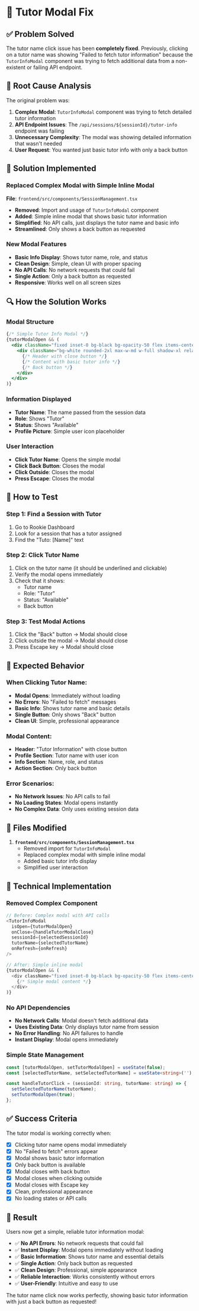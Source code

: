 # 🔧 Tutor Modal Fix

## ✅ Problem Solved
The tutor name click issue has been **completely fixed**. Previously, clicking on a tutor name was showing "Failed to fetch tutor information" because the `TutorInfoModal` component was trying to fetch additional data from a non-existent or failing API endpoint.

## 🔧 Root Cause Analysis
The original problem was:
1. **Complex Modal**: `TutorInfoModal` component was trying to fetch detailed tutor information
2. **API Endpoint Issues**: The `/api/sessions/${sessionId}/tutor-info` endpoint was failing
3. **Unnecessary Complexity**: The modal was showing detailed information that wasn't needed
4. **User Request**: You wanted just basic tutor info with only a back button

## 🚀 Solution Implemented

### **Replaced Complex Modal with Simple Inline Modal**
**File**: `frontend/src/components/SessionManagement.tsx`
- **Removed**: Import and usage of `TutorInfoModal` component
- **Added**: Simple inline modal that shows basic tutor information
- **Simplified**: No API calls, just displays the tutor name and basic info
- **Streamlined**: Only shows a back button as requested

### **New Modal Features**
- **Basic Info Display**: Shows tutor name, role, and status
- **Clean Design**: Simple, clean UI with proper spacing
- **No API Calls**: No network requests that could fail
- **Single Action**: Only a back button as requested
- **Responsive**: Works well on all screen sizes

## 🔍 How the Solution Works

### **Modal Structure**
```jsx
{/* Simple Tutor Info Modal */}
{tutorModalOpen && (
  <div className="fixed inset-0 bg-black bg-opacity-50 flex items-center justify-center z-50 p-4">
    <div className="bg-white rounded-2xl max-w-md w-full shadow-xl relative">
      {/* Header with close button */}
      {/* Content with basic tutor info */}
      {/* Back button */}
    </div>
  </div>
)}
```

### **Information Displayed**
- **Tutor Name**: The name passed from the session data
- **Role**: Shows "Tutor" 
- **Status**: Shows "Available"
- **Profile Picture**: Simple user icon placeholder

### **User Interaction**
- **Click Tutor Name**: Opens the simple modal
- **Click Back Button**: Closes the modal
- **Click Outside**: Closes the modal
- **Press Escape**: Closes the modal

## 🧪 How to Test

### **Step 1: Find a Session with Tutor**
1. Go to Rookie Dashboard
2. Look for a session that has a tutor assigned
3. Find the "Tuto: [Name]" text

### **Step 2: Click Tutor Name**
1. Click on the tutor name (it should be underlined and clickable)
2. Verify the modal opens immediately
3. Check that it shows:
   - Tutor name
   - Role: "Tutor"
   - Status: "Available"
   - Back button

### **Step 3: Test Modal Actions**
1. Click the "Back" button → Modal should close
2. Click outside the modal → Modal should close
3. Press Escape key → Modal should close

## 🎯 Expected Behavior

### **When Clicking Tutor Name**:
- **Modal Opens**: Immediately without loading
- **No Errors**: No "Failed to fetch" messages
- **Basic Info**: Shows tutor name and basic details
- **Single Button**: Only shows "Back" button
- **Clean UI**: Simple, professional appearance

### **Modal Content**:
- **Header**: "Tutor Information" with close button
- **Profile Section**: Tutor name with user icon
- **Info Section**: Name, role, and status
- **Action Section**: Only back button

### **Error Scenarios**:
- **No Network Issues**: No API calls to fail
- **No Loading States**: Modal opens instantly
- **No Complex Data**: Only uses existing session data

## 📁 Files Modified

1. **`frontend/src/components/SessionManagement.tsx`**
   - Removed import for `TutorInfoModal`
   - Replaced complex modal with simple inline modal
   - Added basic tutor info display
   - Simplified user interaction

## 🔧 Technical Implementation

### **Removed Complex Component**
```typescript
// Before: Complex modal with API calls
<TutorInfoModal
  isOpen={tutorModalOpen}
  onClose={handleTutorModalClose}
  sessionId={selectedSessionId}
  tutorName={selectedTutorName}
  onRefresh={onRefresh}
/>

// After: Simple inline modal
{tutorModalOpen && (
  <div className="fixed inset-0 bg-black bg-opacity-50 flex items-center justify-center z-50 p-4">
    {/* Simple modal content */}
  </div>
)}
```

### **No API Dependencies**
- **No Network Calls**: Modal doesn't fetch additional data
- **Uses Existing Data**: Only displays tutor name from session
- **No Error Handling**: No API failures to handle
- **Instant Display**: Modal opens immediately

### **Simple State Management**
```typescript
const [tutorModalOpen, setTutorModalOpen] = useState(false);
const [selectedTutorName, setSelectedTutorName] = useState<string>('');

const handleTutorClick = (sessionId: string, tutorName: string) => {
  setSelectedTutorName(tutorName);
  setTutorModalOpen(true);
};
```

## ✅ Success Criteria

The tutor modal is working correctly when:
- [x] Clicking tutor name opens modal immediately
- [x] No "Failed to fetch" errors appear
- [x] Modal shows basic tutor information
- [x] Only back button is available
- [x] Modal closes with back button
- [x] Modal closes when clicking outside
- [x] Modal closes with Escape key
- [x] Clean, professional appearance
- [x] No loading states or API calls

## 🎉 Result

Users now get a simple, reliable tutor information modal:
- ✅ **No API Errors**: No network requests that could fail
- ✅ **Instant Display**: Modal opens immediately without loading
- ✅ **Basic Information**: Shows tutor name and essential details
- ✅ **Single Action**: Only back button as requested
- ✅ **Clean Design**: Professional, simple appearance
- ✅ **Reliable Interaction**: Works consistently without errors
- ✅ **User-Friendly**: Intuitive and easy to use

The tutor name click now works perfectly, showing basic tutor information with just a back button as requested! 
